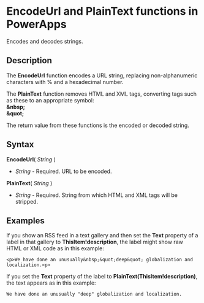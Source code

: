 <properties
	pageTitle="EncodeUrl and PlainText functions | Microsoft PowerApps"
	description="Reference information, including syntax and examples, for the EncodeUrl and PlainText functions in PowerApps"
	services=""
	suite="powerapps"
	documentationCenter="na"
	authors="gregli-msft"
	manager="dwrede"
	editor=""
	tags=""/>

<tags
   ms.service="powerapps"
   ms.devlang="na"
   ms.topic="article"
   ms.tgt_pltfrm="na"
   ms.workload="na"
   ms.date="11/07/2015"
   ms.author="gregli"/>

# EncodeUrl and PlainText functions in PowerApps #

Encodes and decodes strings.

## Description ##

The **EncodeUrl** function encodes a URL string, replacing non-alphanumeric characters with % and a hexadecimal number.  

The **PlainText** function removes HTML and XML tags, converting tags such as these to an appropriate symbol:<br>
**&amp;nbsp;**<br>
**&amp;quot;**

The return value from these functions is the encoded or decoded string.   

## Syntax ##

**EncodeUrl**( *String* )

- *String* - Required.  URL to be encoded.

**PlainText**( *String* )

- *String* - Required. String from which HTML and XML tags will be stripped.

## Examples ##

If you show an RSS feed in a text gallery and then set the **Text** property of a label in that gallery to **ThisItem!description**, the label might show raw HTML or XML code as in this example:

	<p>We have done an unusually&nbsp;&quot;deep&quot; globalization and localization.<p>

If you set the **Text** property of the label to **PlainText(ThisItem!description)**, the text appears as in this example:

	We have done an unusually "deep" globalization and localization.
